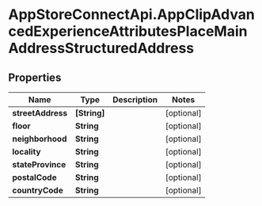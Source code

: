 # AppStoreConnectApi.AppClipAdvancedExperienceAttributesPlaceMainAddressStructuredAddress

## Properties

Name | Type | Description | Notes
------------ | ------------- | ------------- | -------------
**streetAddress** | **[String]** |  | [optional] 
**floor** | **String** |  | [optional] 
**neighborhood** | **String** |  | [optional] 
**locality** | **String** |  | [optional] 
**stateProvince** | **String** |  | [optional] 
**postalCode** | **String** |  | [optional] 
**countryCode** | **String** |  | [optional] 


